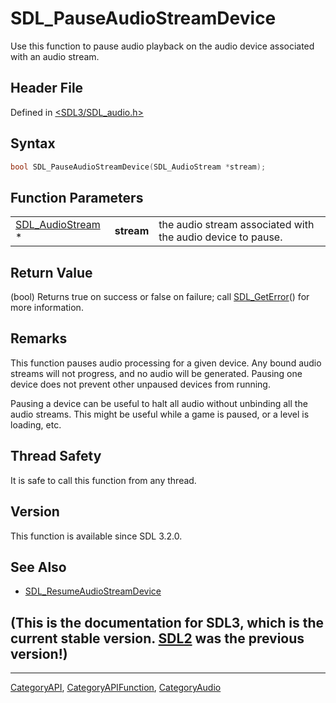 # SDL_PauseAudioStreamDevice

Use this function to pause audio playback on the audio device associated with an audio stream.

## Header File

Defined in [<SDL3/SDL_audio.h>](https://github.com/libsdl-org/SDL/blob/main/include/SDL3/SDL_audio.h)

## Syntax

```c
bool SDL_PauseAudioStreamDevice(SDL_AudioStream *stream);
```

## Function Parameters

|                                      |            |                                                             |
| ------------------------------------ | ---------- | ----------------------------------------------------------- |
| [SDL_AudioStream](SDL_AudioStream) * | **stream** | the audio stream associated with the audio device to pause. |

## Return Value

(bool) Returns true on success or false on failure; call
[SDL_GetError](SDL_GetError)() for more information.

## Remarks

This function pauses audio processing for a given device. Any bound audio
streams will not progress, and no audio will be generated. Pausing one
device does not prevent other unpaused devices from running.

Pausing a device can be useful to halt all audio without unbinding all the
audio streams. This might be useful while a game is paused, or a level is
loading, etc.

## Thread Safety

It is safe to call this function from any thread.

## Version

This function is available since SDL 3.2.0.

## See Also

- [SDL_ResumeAudioStreamDevice](SDL_ResumeAudioStreamDevice)


## (This is the documentation for SDL3, which is the current stable version. [SDL2](https://wiki.libsdl.org/SDL2/) was the previous version!)



----
[CategoryAPI](CategoryAPI), [CategoryAPIFunction](CategoryAPIFunction), [CategoryAudio](CategoryAudio)

